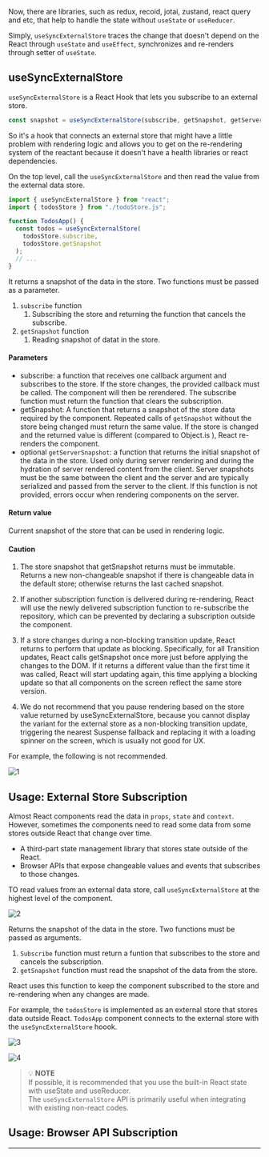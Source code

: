 Now, there are libraries, such as redux, recoid, jotai, zustand, react query and etc, that help to handle the state without `useState` or `useReducer`.

Simply, `useSyncExternalStore` traces the change that doesn't depend on the React through `useState` and `useEffect`, synchronizes and re-renders through setter of `useState`.

## useSyncExternalStore

`useSyncExternalStore` is a React Hook that lets you subscribe to an external store.

```js
const snapshot = useSyncExternalStore(subscribe, getSnapshot, getServerSnapshot?);
```

So it's a hook that connects an external store that might have a little problem with rendering logic and allows you to get on the re-rendering system of the reactant because it doesn't have a health libraries or react dependencies.

On the top level, call the `useSyncExternalStore` and then read the value from the external data store.

```js
import { useSyncExternalStore } from "react";
import { todosStore } from "./todoStore.js";

function TodosApp() {
  const todos = useSyncExternalStore(
    todosStore.subscribe,
    todosStore.getSnapshot
  );
  // ...
}
```

It returns a snapshot of the data in the store. Two functions must be passed as a parameter.

1. `subscribe` function
   1. Subscribing the store and returning the function that cancels the subscribe.
2. `getSnapshot` function
   1. Reading snapshot of datat in the store.

#### Parameters

- subscribe: a function that receives one callback argument and subscribes to the store. If the store changes, the provided callback must be called. The component will then be rerendered. The subscribe function must return the function that clears the subscription.
- getSnapshot: A function that returns a snapshot of the store data required by the component. Repeated calls of `getSnapshot` without the store being changed must return the same value. If the store is changed and the returned value is different (compared to Object.is ), React re-renders the component.
- optional `getServerSnapshot`: a function that returns the initial snapshot of the data in the store. Used only during server rendering and during the hydration of server rendered content from the client. Server snapshots must be the same between the client and the server and are typically serialized and passed from the server to the client. If this function is not provided, errors occur when rendering components on the server.

#### Return value

Current snapshot of the store that can be used in rendering logic.

#### Caution

1. The store snapshot that getSnapshot returns must be immutable. Returns a new non-changeable snapshot if there is changeable data in the default store; otherwise returns the last cached snapshot.

2. If another subscription function is delivered during re-rendering, React will use the newly delivered subscription function to re-subscribe the repository, which can be prevented by declaring a subscription outside the component.

3. If a store changes during a non-blocking transition update, React returns to perform that update as blocking. Specifically, for all Transition updates, React calls getSnapshot once more just before applying the changes to the DOM. If it returns a different value than the first time it was called, React will start updating again, this time applying a blocking update so that all components on the screen reflect the same store version.

4. We do not recommend that you pause rendering based on the store value returned by useSyncExternalStore, because you cannot display the variant for the external store as a non-blocking transition update, triggering the nearest Suspense fallback and replacing it with a loading spinner on the screen, which is usually not good for UX.

For example, the following is not recommended.

![1](https://github.com/jinscodes/Blog_nextJS/assets/87598134/41e9d116-cfe2-4804-9228-03476471db77)

## Usage: External Store Subscription

Almost React components read the data in `props`, `state` and `context`. However, sometimes the components need to read some data from some stores outside React that change over time.

- A third-part state management library that stores state outside of the React.
- Browser APIs that expose changeable values and events that subscribes to those changes.

TO read values from an external data store, call `useSyncExternalStore` at the highest level of the component.

![2](https://github.com/jinscodes/Blog_nextJS/assets/87598134/b1e560ab-1bee-4ca5-a6a3-b9901c34f85d)

Returns the snapshot of the data in the store. Two functions must be passed as arguments.

1. `Subscribe` function must return a funtion that subscribes to the store and cancels the subscription.
2. `getSnapshot` function must read the snapshot of the data from the store.

React uses this function to keep the component subscribed to the store and re-rendering when any changes are made.

For example, the `todosStore` is implemented as an external store that stores data outside React. `TodosApp` component connects to the external store with the `useSyncExternalStore` hoook.

![3](https://github.com/jinscodes/Blog_nextJS/assets/87598134/6fdb5b1f-24fc-4373-a3bf-54fcfec0225a)

![4](https://github.com/jinscodes/Blog_nextJS/assets/87598134/e5865edc-1606-4ebc-a693-501dddfe64e4)

> 💡 **NOTE**  
> If possible, it is recommended that you use the built-in React state with useState and useReducer.  
> The `useSyncExternalStore` API is primarily useful when integrating with existing non-react codes.

## Usage: Browser API Subscription

---

[](https://react.dev/reference/react/useSyncExternalStore)

[](https://junghyeonsu.com/posts/react-use-sync-external-store/)

[](https://www.youtube.com/watch?v=dtS98IHP7xc)
